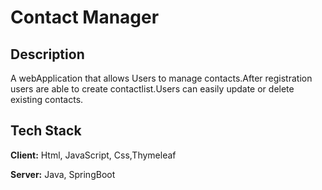 # Contact Manager



## Description
 A webApplication that allows Users to manage contacts.After registration users are able to create contactlist.Users can easily update or delete existing contacts.
 




## Tech Stack

**Client:** Html, JavaScript, Css,Thymeleaf

**Server:** Java, SpringBoot

